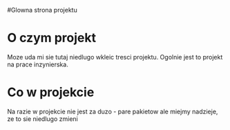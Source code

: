 #Glowna strona projektu

# O czym projekt #

Moze uda mi sie tutaj niedlugo wkleic tresci projektu. Ogolnie jest to projekt na prace inzynierska.


# Co w projekcie #

Na razie w projekcie nie jest za duzo - pare pakietow ale miejmy nadzieje, ze to sie niedlugo zmieni
